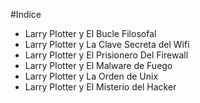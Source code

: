
#Indice

* Larry Plotter y El Bucle Filosofal
* Larry Plotter y La Clave Secreta del Wifi
* Larry Plotter y El Prisionero Del Firewall
* Larry Plotter y El Malware de Fuego
* Larry Plotter y La Orden de Unix
* Larry Plotter y El Misterio del Hacker
